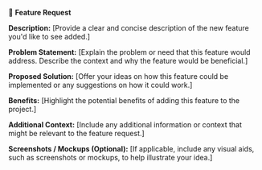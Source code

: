 🚀 **Feature Request**

**Description:**
[Provide a clear and concise description of the new feature you'd like to see added.]

**Problem Statement:**
[Explain the problem or need that this feature would address. Describe the context and why the feature would be beneficial.]

**Proposed Solution:**
[Offer your ideas on how this feature could be implemented or any suggestions on how it could work.]

**Benefits:**
[Highlight the potential benefits of adding this feature to the project.]

**Additional Context:**
[Include any additional information or context that might be relevant to the feature request.]

**Screenshots / Mockups (Optional):**
[If applicable, include any visual aids, such as screenshots or mockups, to help illustrate your idea.]
